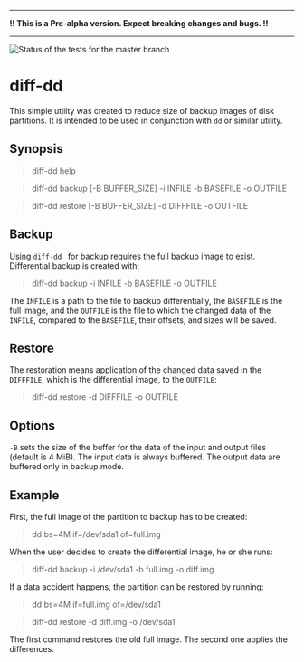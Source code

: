 ***

**!! This is a Pre-alpha version. Expect breaking changes and bugs. !!**

***

![Status of the tests for the master branch](https://github.com/jansucan/diff-dd/actions/workflows/tests.yml/badge.svg?branch=master)

# diff-dd

This simple utility was created to reduce size of backup images of disk
partitions. It is intended to be used in conjunction with ```dd``` or similar
utility.

## Synopsis

> diff-dd help

> diff-dd backup [-B BUFFER_SIZE] -i INFILE -b BASEFILE -o OUTFILE

> diff-dd restore [-B BUFFER_SIZE] -d DIFFFILE -o OUTFILE

## Backup

Using ```diff-dd ``` for backup requires the full backup image to
exist. Differential backup is created with:

> diff-dd backup -i INFILE -b BASEFILE -o OUTFILE

The ```INFILE``` is a path to the file to backup differentially, the
```BASEFILE``` is the full image, and the ```OUTFILE``` is the file to
which the changed data of the ```INFILE```, compared to the
```BASEFILE```, their offsets, and sizes will be saved.

## Restore

The restoration means application of the changed data saved in the
```DIFFFILE```, which is the differential image, to the ```OUTFILE```:

> diff-dd restore -d DIFFFILE -o OUTFILE

## Options

```-B``` sets the size of the buffer for the data of the input and
output files (default is 4 MiB). The input data is always buffered. The
output data are buffered only in backup mode.

## Example

First, the full image of the partition to backup has to be created:

> dd bs=4M if=/dev/sda1 of=full.img

When the user decides to create the differential image, he or she runs:

> diff-dd backup -i /dev/sda1 -b full.img -o diff.img

If a data accident happens, the partition can be restored by running:

> dd bs=4M if=full.img of=/dev/sda1

> diff-dd restore -d diff.img -o /dev/sda1

The first command restores the old full image. The second one applies
the differences.
